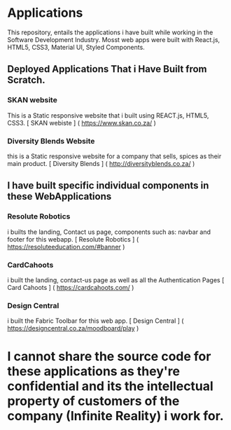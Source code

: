 # Applications
This repository, entails the applications i have built while working in the Software Development Industry.
Mosst web apps were built with React.js, HTML5, CSS3, Material UI, Styled Components.

## Deployed Applications That i Have Built from Scratch.

### SKAN website
 This is a Static responsive website that i built using REACT.js, HTML5, CSS3.
[ SKAN webiste ] ( https://www.skan.co.za/ )

### Diversity Blends Website
this is a Static responsive website for a company that sells, spices as their main product.
[ Diversity Blends ] ( http://diversityblends.co.za/ )

## I have built specific individual components in these WebApplications

### Resolute Robotics
i builts the landing, Contact us page, components such as: navbar and footer for this webapp. 
[ Resolute Robotics ] ( https://resoluteeducation.com/#banner )

### CardCahoots
i built the landing, contact-us page as well as all the Authentication Pages
[ Card Cahoots ] ( https://cardcahoots.com/ )

### Design Central
i built the Fabric Toolbar for this web app.
[ Design Central ] ( https://designcentral.co.za/moodboard/play )

# I cannot share the source code for these applications as they're confidential and its the intellectual property of customers of the company (Infinite Reality) i work for.
